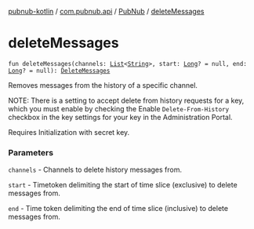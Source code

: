 [pubnub-kotlin](../../index.md) / [com.pubnub.api](../index.md) / [PubNub](index.md) / [deleteMessages](./delete-messages.md)

# deleteMessages

`fun deleteMessages(channels: `[`List`](https://kotlinlang.org/api/latest/jvm/stdlib/kotlin.collections/-list/index.html)`<`[`String`](https://kotlinlang.org/api/latest/jvm/stdlib/kotlin/-string/index.html)`>, start: `[`Long`](https://kotlinlang.org/api/latest/jvm/stdlib/kotlin/-long/index.html)`? = null, end: `[`Long`](https://kotlinlang.org/api/latest/jvm/stdlib/kotlin/-long/index.html)`? = null): `[`DeleteMessages`](../../com.pubnub.api.endpoints/-delete-messages/index.md)

Removes messages from the history of a specific channel.

NOTE: There is a setting to accept delete from history requests for a key,
which you must enable by checking the Enable `Delete-From-History` checkbox
in the key settings for your key in the Administration Portal.

Requires Initialization with secret key.

### Parameters

`channels` - Channels to delete history messages from.

`start` - Timetoken delimiting the start of time slice (exclusive) to delete messages from.

`end` - Time token delimiting the end of time slice (inclusive) to delete messages from.